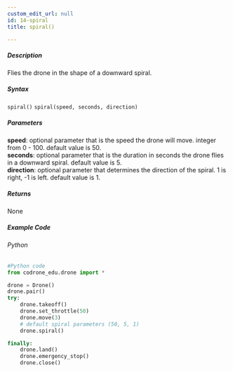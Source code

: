 ```yaml
---
custom_edit_url: null
id: 14-spiral
title: spiral()

---
```


##### Description

Flies the drone in the shape of a downward spiral.


##### Syntax
```spiral()```
```spiral(speed, seconds, direction)```


##### Parameters
**speed**: optional parameter that is the speed the drone will move. integer from 0 - 100. default value is 50. <br /> 
**seconds**: optional parameter that is the duration in seconds the drone flies in a downward spiral. default value is 5. <br /> 
**direction**: optional parameter that determines the direction of the spiral. 1 is right, -1 is left. default value is 1. <br />


##### Returns

None

##### Example Code
###### Python
```python
#Python code
from codrone_edu.drone import *

drone = Drone()
drone.pair()
try:
    drone.takeoff()
    drone.set_throttle(50)
    drone.move(3)
    # default spiral parameters (50, 5, 1)
    drone.spiral()

finally:
    drone.land()
    drone.emergency_stop()
    drone.close()
```